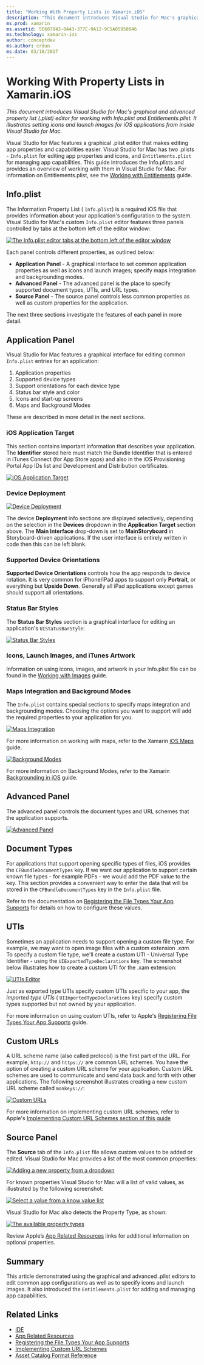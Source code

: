 ```yaml
---
title: "Working With Property Lists in Xamarin.iOS"
description: "This document introduces Visual Studio for Mac's graphical and advanced property list (.plist) editor for working with Info.plist and Entitlements.plist. It illustrates setting icons and launch images for iOS applications from inside Visual Studio for Mac."
ms.prod: xamarin
ms.assetid: 5E687043-0443-377C-9A12-9C5A05958646
ms.technology: xamarin-ios
author: conceptdev
ms.author: crdun
ms.date: 03/18/2017
---
```


# Working With Property Lists in Xamarin.iOS

_This document introduces Visual Studio for Mac's graphical and advanced property list (.plist) editor for working with Info.plist and Entitlements.plist. It illustrates setting icons and launch images for iOS applications from inside Visual Studio for Mac._

Visual Studio for Mac features a graphical .plist editor that makes editing app properties and capabilities easier. Visual Studio for Mac has two .plists - `Info.plist` for editing app properties and icons, and `Entitlements.plist` for managing app capabilities. This guide introduces the Info.plists and provides an overview of working with them in Visual Studio for Mac. For information on Entitlements.plist, see the [Working with Entitlements](~/ios/deploy-test/provisioning/entitlements.md) guide.

## Info.plist

The Information Property List ( `Info.plist`) is a required iOS file that provides information about your application's configuration to the system. Visual Studio for Mac's custom `Info.plist` editor features three panels controlled by tabs at the bottom left of the editor window:

 [![The Info.plist editor tabs at the bottom left of the editor window](property-lists-images/tabs.png)](property-lists-images/tabs.png#lightbox)

Each panel controls different properties, as outlined below:

- **Application Panel** - A graphical interface to set common application properties as well as icons and launch images; specify maps integration and backgrounding modes.
- **Advanced Panel** - The advanced panel is the place to specify supported document types, UTIs, and URL types.
- **Source Panel** - The source panel controls less common properties as well as custom properties for the application.

The next three sections investigate the features of each panel in more detail.

## Application Panel

Visual Studio for Mac features a graphical interface for editing common `Info.plist` entries for an application:

1. Application properties
1. Supported device types
1. Support orientations for each device type
1. Status bar style and color
1. Icons and start-up screens
1. Maps and Background Modes

These are described in more detail in the next sections.

 <a name="iOS_Application_Target" />

### iOS Application Target

This section contains important information that describes your application.
The **Identifier** stored here must match the Bundle
Identifier that is entered in iTunes Connect (for App Store apps) and also in
the iOS Provisioning Portal App IDs list and Development and Distribution
certificates.

 [![iOS Application Target](property-lists-images/image24.png)](property-lists-images/image24.png#lightbox)

### Device Deployment

 [![Device Deployment](property-lists-images/deployment.png)](property-lists-images/deployment.png#lightbox)

The device **Deployment** info sections are displayed
selectively, depending on the selection in the **Devices** dropdown in the **Application Target** section above. The **Main Interface** drop-down is set to **MainStoryboard** in Storyboard-driven applications. If the user
interface is entirely written in code then this can be left blank.

### Supported Device Orientations

 **Supported Device Orientations** controls how the app responds to device rotation. It is very common for iPhone/iPad apps to
support only **Portrait**, or everything but **Upside Down**. Generally all iPad applications except games should
support all orientations.

### Status Bar Styles

The **Status Bar Styles** section is a graphical interface for editing an application's `UIStatusBarStyle`:

 [![Status Bar Styles](property-lists-images/status.png)](property-lists-images/status.png#lightbox)

 <a name="Icons" />

### Icons, Launch Images, and iTunes Artwork

Information on using icons, images, and artwork in your Info.plist file can be found in the [Working with Images](~/ios/app-fundamentals/images-icons/index.md) guide.

### Maps Integration and Background Modes

The `Info.plist` contains special sections to specify maps integration and backgrounding modes. Choosing the options you want to support will add the required properties to your application for you.

 [![Maps Integration](property-lists-images/maps.png)](property-lists-images/maps.png#lightbox)

For more information on working with maps, refer to the Xamarin [iOS Maps](~/ios/user-interface/controls/ios-maps/index.md) guide.

 [![Background Modes](property-lists-images/bging.png)](property-lists-images/bging.png#lightbox)

For more information on Background Modes, refer to the Xamarin [Backgrounding in iOS](~/ios/app-fundamentals/backgrounding/introduction-to-backgrounding-in-ios.md) guide.

## Advanced Panel

The advanced panel controls the document types and URL schemes that the application supports.

 [![Advanced Panel](property-lists-images/image34.png)](property-lists-images/image34.png#lightbox)

 <a name="Document_Types" />

## Document Types

For applications that support opening specific types of files, iOS provides the `CFBundleDocumentTypes` key. If we want our application to support certain known file types - for example PDFs - we would add the PDF value to the key. This section provides a convenient way to enter the data that will be stored
in the `CFBundleDocumentTypes` key in the `Info.plist`
file.

Refer to the documentation on [Registering the File Types Your App Supports](https://developer.apple.com/library/ios/#documentation/FileManagement/Conceptual/DocumentInteraction_TopicsForIOS/Articles/RegisteringtheFileTypesYourAppSupports.html) for details on
how to configure these values.

## UTIs

Sometimes an application needs to support opening a custom file type. For example, we may want to open image files with a custom extension *.xam*. To specify a custom file type, we'll create a custom UTI - Universal Type Identifier - using the `UIExportedTypeDeclarations` key. The screenshot below illustrates how to create a custom UTI for the .xam extension:

 [![UTIs Editor](property-lists-images/uti.png)](property-lists-images/uti.png#lightbox)

Just as exported type UTIs specify custom UTIs specific to your app, the *imported type UTIs* ( `UIImportedTypeDeclarations` key) specify custom types supported but not owned by your application.

For more information on using custom UTIs, refer to Apple's [Registering File Types Your App Supports](https://developer.apple.com/library/ios/documentation/FileManagement/Conceptual/understanding_utis/understand_utis_declare/understand_utis_declare.html#//apple_ref/doc/uid/TP40001319-CH204-SW1) guide.

## Custom URLs

A URL scheme name (also called protocol) is the first part of the URL. For example, `http://` and `https://` are common URL schemes. You have the option of creating a custom URL scheme for your application. Custom URL schemes are used to communicate and send data back and forth with other applications. The following screenshot illustrates creating a new custom URL scheme called `monkeys://`:

 [![Custom URLs](property-lists-images/url.png)](property-lists-images/url.png#lightbox)

For more information on implementing custom URL schemes, refer to Apple's [Implementing Custom URL Schemes section of this guide](https://developer.apple.com/library/ios/documentation/iPhone/Conceptual/iPhoneOSProgrammingGuide/AdvancedAppTricks/AdvancedAppTricks.html)

## Source Panel

The **Source** tab of the `Info.plist` file
allows custom values to be added or edited. Visual Studio for Mac provides a list of the
most common properties:

 [![Adding a new property from a dropdown](property-lists-images/image31.png)](property-lists-images/image31.png#lightbox)

For known properties Visual Studio for Mac will a list of valid values, as illustrated by the following screenshot:

 [![Select a value from a know value list](property-lists-images/image32.png)](property-lists-images/image32.png#lightbox)

Visual Studio for Mac also detects the Property Type, as shown:

 [![The available property types](property-lists-images/image33.png)](property-lists-images/image33.png#lightbox)

Review Apple’s [App Related Resources](https://developer.apple.com/library/ios/#DOCUMENTATION/iPhone/Conceptual/iPhoneOSProgrammingGuide/App-RelatedResources/App-RelatedResources.html) links for additional information on optional properties.

 <a name="Entitlements" />

## Summary

This article demonstrated using the graphical and advanced .plist editors to edit common app configurations as well as to specify icons and launch images. It also introduced the `Entitlements.plist` for adding and managing app capabilities.

## Related Links

- [IDE](https://github.com/xamarin/recipes/tree/master/Recipes/cross-platform/ide)
- [App Related Resources](https://developer.apple.com/library/ios/#DOCUMENTATION/iPhone/Conceptual/iPhoneOSProgrammingGuide/App-RelatedResources/App-RelatedResources.html)
- [Registering the File Types Your App Supports](https://developer.apple.com/library/ios/#documentation/FileManagement/Conceptual/DocumentInteraction_TopicsForIOS/Articles/RegisteringtheFileTypesYourAppSupports.html)
- [Implementing Custom URL Schemes](https://developer.apple.com/library/ios/documentation/iPhone/Conceptual/iPhoneOSProgrammingGuide/AdvancedAppTricks/AdvancedAppTricks.html)
- [Asset Catalog Format Reference](https://developer.apple.com/library/archive/documentation/Xcode/Reference/xcode_ref-Asset_Catalog_Format/index.html#//apple_ref/doc/uid/TP40015170-CH18-SW1)
